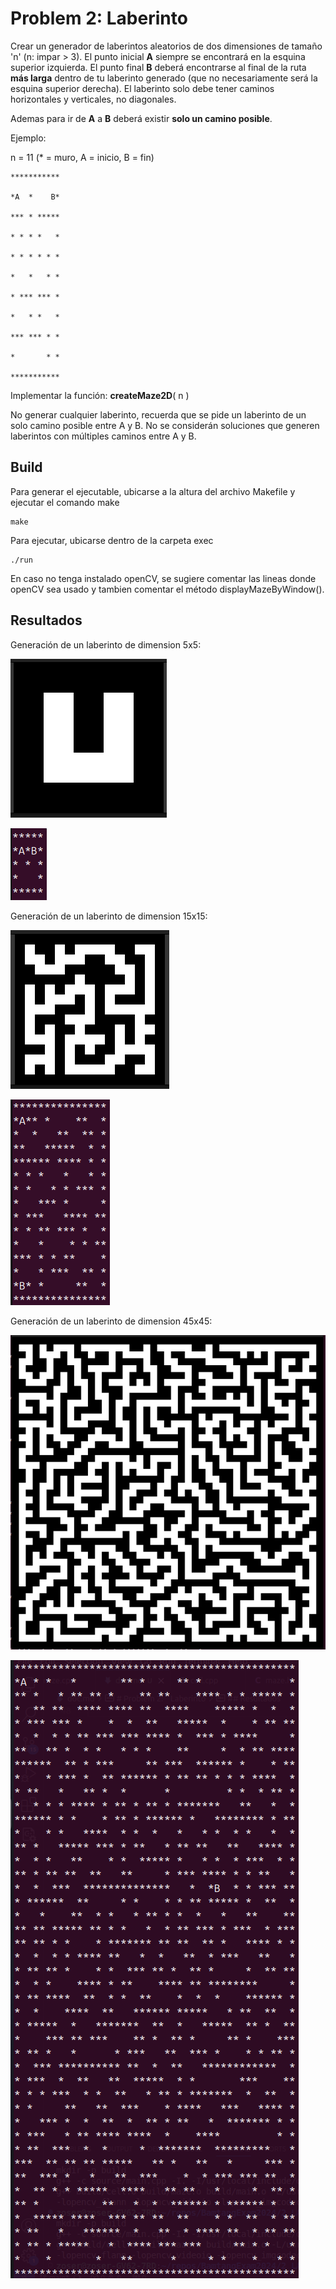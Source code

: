 # Problem 2:    Laberinto
Crear un generador de laberintos aleatorios de dos dimensiones de tamaño 'n' (n: impar > 3). El punto inicial **A** siempre se encontrará en la esquina superior izquierda. El punto final **B** deberá encontrarse al final de la ruta **más larga** dentro de tu laberinto generado (que no necesariamente será la esquina superior derecha). El laberinto solo debe tener caminos horizontales y verticales, no diagonales.

Ademas para ir de **A** a **B** deberá existir **solo un camino posible**. 

Ejemplo:

n = 11 (* = muro, A = inicio, B = fin)

    ***********

    *A  *    B*

    *** * *****

    * * * *   *

    * * * * * *

    *   *   * *

    * *** *** *

    *   * *   *

    *** *** * *

    *       * *

    ***********

Implementar la función: **createMaze2D**( n ) 

No generar cualquier laberinto, recuerda que se pide un laberinto de un solo camino posible entre A y B.
No se considerán soluciones que generen laberintos con múltiples caminos entre A y B.

## Build
Para generar el ejecutable, ubicarse a la altura del archivo Makefile y ejecutar el comando make

    make
Para ejecutar, ubicarse dentro de la carpeta exec

    ./run
En caso no tenga instalado openCV, se sugiere comentar las lineas donde openCV sea usado y tambien comentar el método displayMazeByWindow().

## Resultados
Generación de un laberinto de dimension 5x5:

![Alt text](data/mazeWindow5.png "mazeWindow5")

![Alt text](data/mazeTerminal5.png "mazeTerminal5")

Generación de un laberinto de dimension 15x15:

![Alt text](data/mazeWindow15.png "mazeWindow15")

![Alt text](data/mazeTerminal15.png "mazeTerminal15")

Generación de un laberinto de dimension 45x45:

![Alt text](data/mazeWindow45.png "mazeWindow45")

![Alt text](data/mazeTerminal45.png "mazeTerminal45")

